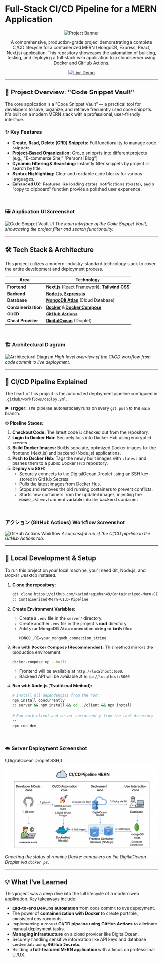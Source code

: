 # Full-Stack CI/CD Pipeline for a MERN Application

<div align="center">

![Project Banner](https://skillicons.dev/icons?i=nextjs,react,nodejs,express,mongo,docker,githubactions,nginx,digitalocean&perline=9)

</div>

<p align="center">
  A comprehensive, production-grade project demonstrating a complete CI/CD lifecycle for a containerized MERN (MongoDB, Express, React, Next.js) application. This repository showcases the automation of building, testing, and deploying a full-stack web application to a cloud server using Docker and GitHub Actions.
</p>

<p align="center">
  <a href="http://206.189.35.179:3000/">
    <img src="https://img.shields.io/badge/Live%20Demo-Open%20Application-blue?style=for-the-badge&logo=digitalocean" alt="Live Demo">
  </a>
</p>

---

## 🚀 Project Overview: "Code Snippet Vault"

The core application is a "Code Snippet Vault" — a practical tool for developers to save, organize, and retrieve frequently used code snippets. It's built on a modern MERN stack with a professional, user-friendly interface.

### ✨ Key Features

-   **Create, Read, Delete (CRD) Snippets:** Full functionality to manage code snippets.
-   **Project-Based Organization:** Group snippets into different projects (e.g., "E-commerce Site," "Personal Blog").
-   **Dynamic Filtering & Searching:** Instantly filter snippets by project or search by title.
-   **Syntax Highlighting:** Clear and readable code blocks for various languages.
-   **Enhanced UX:** Features like loading states, notifications (toasts), and a "copy to clipboard" function provide a polished user experience.

<br/>

### 🖼️ Application UI Screenshot

<!-- Replace the URL below with your actual screenshot URL -->
![Code Snippet Vault UI](<PASTE_YOUR_UI_SCREENSHOT_URL_HERE>)
_The main interface of the Code Snippet Vault, showcasing the project filter and search functionality._

---

## 🛠️ Tech Stack & Architecture

This project utilizes a modern, industry-standard technology stack to cover the entire development and deployment process.

| Area                  | Technology                                                                                           |
| --------------------- | ---------------------------------------------------------------------------------------------------- |
| **Frontend**          | [**Next.js**](https://nextjs.org/) (React Framework), [**Tailwind CSS**](https://tailwindcss.com/)      |
| **Backend**           | [**Node.js**](https://nodejs.org/), [**Express.js**](https://expressjs.com/)                            |
| **Database**          | [**MongoDB Atlas**](https://www.mongodb.com/atlas) (Cloud Database)                                  |
| **Containerization**  | [**Docker**](https://www.docker.com/) & [**Docker Compose**](https://docs.docker.com/compose/)         |
| **CI/CD**             | [**GitHub Actions**](https://github.com/features/actions)                                              |
| **Cloud Provider**    | [**DigitalOcean**](https://www.digitalocean.com/) (Droplet)                                            |

<br/>

### 🏗️ Architectural Diagram

<!-- This is a placeholder for your architecture diagram image. -->
<!-- Replace the URL below with your actual diagram URL. -->
![Architectural Diagram](![Image](https://github.com/user-attachments/assets/35eba48c-2b0f-4120-8f43-5bbaa2c2f263))
_High-level overview of the CI/CD workflow from code commit to live deployment._

---

## 🔄 CI/CD Pipeline Explained

The heart of this project is the automated deployment pipeline configured in `.github/workflows/deploy.yml`.

**▶️ Trigger:** The pipeline automatically runs on every `git push` to the `main` branch.

**⚙️ Pipeline Stages:**

1.  **Checkout Code:** The latest code is checked out from the repository.
2.  **Login to Docker Hub:** Securely logs into Docker Hub using encrypted secrets.
3.  **Build Docker Images:** Builds separate, optimized Docker images for the frontend (Next.js) and backend (Node.js) applications.
4.  **Push to Docker Hub:** Tags the newly built images with `:latest` and pushes them to a public Docker Hub repository.
5.  **Deploy via SSH:**
    -   Securely connects to the DigitalOcean Droplet using an SSH key stored in GitHub Secrets.
    -   Pulls the latest images from Docker Hub.
    -   Stops and removes the old running containers to prevent conflicts.
    -   Starts new containers from the updated images, injecting the `MONGO_URI` environment variable into the backend container.

<br/>

### アクション (GitHub Actions) Workflow Screenshot

<!-- Replace the URL below with your actual workflow screenshot URL. -->
![GitHub Actions Workflow](<PASTE_YOUR_GITHUB_ACTIONS_SCREENSHOT_URL_HERE>)
_A successful run of the CI/CD pipeline in the GitHub Actions tab._

---

## 🔧 Local Development & Setup

To run this project on your local machine, you'll need Git, Node.js, and Docker Desktop installed.

1.  **Clone the repository:**
    ```bash
    git clone https://github.com/karindragimhan49/Containerized-Mern-CICD-Pipeline.git
    cd Containerized-Mern-CICD-Pipeline
    ```

2.  **Create Environment Variables:**
    -   Create a `.env` file in the `server/` directory.
    -   Create another `.env` file in the project's **root** directory.
    -   Add your MongoDB Atlas connection string to **both** files:
        ```
        MONGO_URI=your_mongodb_connection_string
        ```

3.  **Run with Docker Compose (Recommended):**
    This method mirrors the production environment.
    ```bash
    docker-compose up --build
    ```
    -   Frontend will be available at `http://localhost:3000`.
    -   Backend API will be available at `http://localhost:5000`.

4.  **Run with Node.js (Traditional Method):**
    ```bash
    # Install all dependencies from the root
    npm install concurrently
    cd server && npm install && cd ../client && npm install
    
    # Run both client and server concurrently from the root directory
    cd ..
    npm run dev
    ```

<br/>

### ☁️ Server Deployment Screenshot

<!-- Replace the URL below with your server screenshot URL. -->
![DigitalOcean Droplet SSH](![Image](https://github.com/karindragimhan49/CodeSnippetVault/blob/4dede5a400c82875f23a452516104b7c54097929/snap/digram.png)
_Checking the status of running Docker containers on the DigitalOcean Droplet via `docker ps`._

---

## 💡 What I've Learned

This project was a deep dive into the full lifecycle of a modern web application. Key takeaways include:

-   **End-to-end DevOps automation** from code commit to live deployment.
-   The power of **containerization with Docker** to create portable, consistent environments.
-   Implementing a robust **CI/CD pipeline using GitHub Actions** to eliminate manual deployment tasks.
-   **Managing infrastructure** on a cloud provider like DigitalOcean.
-   Securely handling sensitive information like API keys and database credentials using **GitHub Secrets**.
-   Building a **full-featured MERN application** with a focus on professional UI/UX.
